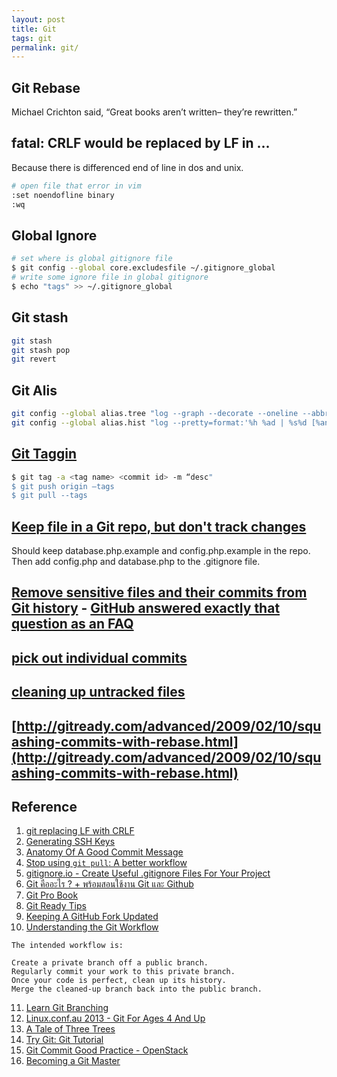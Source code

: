 ```yaml
---
layout: post
title: Git
tags: git
permalink: git/
---
```


## Git Rebase

Michael Crichton said, “Great books aren’t written– they’re rewritten.”

## fatal: CRLF would be replaced by LF in ...

Because there is differenced end of line in dos and unix.

```sh
# open file that error in vim
:set noendofline binary
:wq
```

## Global Ignore

```sh
# set where is global gitignore file
$ git config --global core.excludesfile ~/.gitignore_global
# write some ignore file in global gitignore
$ echo "tags" >> ~/.gitignore_global
```

## Git stash

```sh
git stash
git stash pop
git revert
```


## Git Alis

```sh
git config --global alias.tree "log --graph --decorate --oneline --abbrev-commit"
git config --global alias.hist "log --pretty=format:'%h %ad | %s%d [%an]' --graph --date=short"
```

## [Git Taggin](http://git-scm.com/book/en/v2/Git-Basics-Tagging)

```sh
$ git tag -a <tag name> <commit id> -m “desc"
$ git push origin —tags
$ git pull --tags
```

## [Keep file in a Git repo, but don't track changes](http://stackoverflow.com/questions/9794931/keep-file-in-a-git-repo-but-dont-track-changes)

Should keep database.php.example and config.php.example in the repo.
Then add config.php and database.php to the .gitignore file.

## [Remove sensitive files and their commits from Git history](http://stackoverflow.com/questions/872565/remove-sensitive-files-and-their-commits-from-git-history) - [GitHub answered exactly that question as an FAQ](https://help.github.com/articles/remove-sensitive-data)

## [pick out individual commits](http://gitready.com/intermediate/2009/03/04/pick-out-individual-commits.html)

## [cleaning up untracked files](http://gitready.com/beginner/2009/01/16/cleaning-up-untracked-files.html)

## [http://gitready.com/advanced/2009/02/10/squashing-commits-with-rebase.html](http://gitready.com/advanced/2009/02/10/squashing-commits-with-rebase.html) 



## Reference
1. [git replacing LF with CRLF](http://stackoverflow.com/questions/1967370/git-replacing-lf-with-crlf)
2. [Generating SSH Keys](https://help.github.com/articles/generating-ssh-keys)
3. [Anatomy Of A Good Commit Message](https://adamcod.es/2012/07/03/anatomy-of-a-good-commit-message.html)
4. [Stop using `git pull`: A better workflow](https://adamcod.es/2014/12/10/git-pull-correct-workflow.html)
5. [gitignore.io - Create Useful .gitignore Files For Your Project](https://gitignore.io/)
6. [Git คืออะไร ? + พร้อมสอนใช้งาน Git และ Github](http://devahoy.com/posts/introduction-to-git-and-github/)
7. [Git Pro Book](http://git-scm.com/book/en/v2)
8. [Git Ready Tips](http://gitready.com)
9. [Keeping A GitHub Fork Updated](https://robots.thoughtbot.com/keeping-a-github-fork-updated)
10. [Understanding the Git Workflow](https://sandofsky.com/blog/git-workflow.html)

```
The intended workflow is:

Create a private branch off a public branch.
Regularly commit your work to this private branch.
Once your code is perfect, clean up its history.
Merge the cleaned-up branch back into the public branch.
```

11. [Learn Git Branching](http://learngitbranching.js.org/?demo)
12. [Linux.conf.au 2013 - Git For Ages 4 And Up](https://www.youtube.com/watch?v=1ffBJ4sVUb4)
13. [A Tale of Three Trees](https://speakerdeck.com/schacon/a-tale-of-three-trees)
14. [Try Git: Git Tutorial](https://try.github.io/)
15. [Git Commit Good Practice - OpenStack](https://wiki.openstack.org/wiki/GitCommitMessages)
16. [Becoming a Git Master](https://www.youtube.com/watch?v=-kVzV6m5_Qg)



